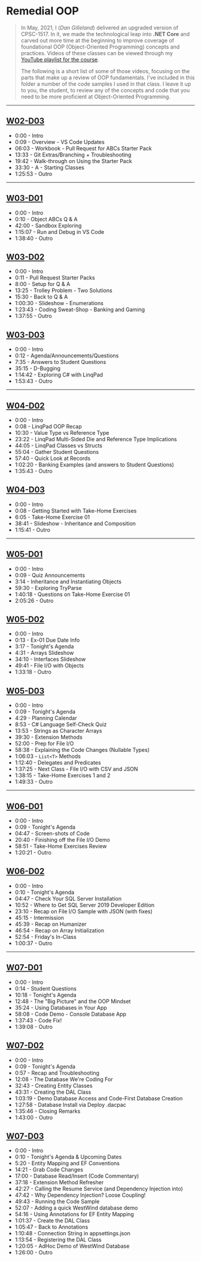 # Remedial OOP

> In May, 2021, I (*Dan Gilleland*) delivered an upgraded version of CPSC-1517. In it, we made the technological leap into **.NET Core** and carved out more time at the beginning to improve coverage of foundational OOP (Object-Oriented Programming) concepts and practices. Videos of these classes can be viewed through my [YouTube playlist for the course](https://www.youtube.com/watch?v=uSFn0Q67vog&list=PLWtPDlPVWF-9cDDuxxZ0XnDyYTmC_qTqW).
> 
> The following is a short list of some of those videos, focusing on the parts that make up a review of OOP fundamentals. I've included in this folder a number of the code samples I used in that class. I leave it up to you, the student, to review any of the concepts and code that you need to be more proficient at Object-Oriented Programming.

----

## [W02-D03](https://youtu.be/_Q88AvgF74k)

- 0:00 - Intro
- 0:09 - Overview - VS Code Updates
- 06:03 - Workbook - Pull Request for ABCs Starter Pack
- 13:33 - Git Extras/Branching + Troubleshooting
- 19:42 - Walk-through on Using the Starter Pack
- 33:30 - A - Starting Classes
- 1:25:53 - Outro

----

## [W03-D01](https://youtu.be/2hTIAiW_H3k)

- 0:00 - Intro
- 0:10 - Object ABCs Q & A
- 42:00 - Sandbox Exploring
- 1:15:07 - Run and Debug in VS Code
- 1:38:40 - Outro

## [W03-D02](https://youtu.be/9SsclKXfQzg)

- 0:00 - Intro
- 0:11 - Pull Request Starter Packs
- 8:00 - Setup for Q & A
- 13:25 - Trolley Problem - Two Solutions
- 15:30 - Back to Q & A
- 1:00:30 - Slideshow - Enumerations
- 1:23:43 - Coding Sweat-Shop - Banking and Gaming
- 1:37:55 - Outro

## [W03-D03](https://youtu.be/o-pPF65asaI)

- 0:00 - Intro
- 0:12 - Agenda/Announcements/Questions
- 7:35 - Answers to Student Questions
- 35:15 - D-Bugging
- 1:14:42 - Exploring C# with LinqPad
- 1:53:43 - Outro

----

## [W04-D02](https://youtu.be/9SwaXASOcFc)

- 0:00 - Intro
- 0:08 - LinqPad OOP Recap
- 10:30 - Value Type vs Reference Type
- 23:22 - LinqPad Multi-Sided Die and Reference Type Implications
- 44:05 - LinqPad Classes vs Structs
- 55:04 - Gather Student Questions
- 57:40 - Quick Look at Records
- 1:02:20 - Banking Examples (and answers to Student Questions)
- 1:35:43 - Outro

## [W04-D03](https://youtu.be/NvJyHWh5erI)

- 0:00 - Intro
- 0:08 - Getting Started with Take-Home Exercises
- 6:05 - Take-Home Exercise 01
- 38:41 - Slideshow - Inheritance and Composition
- 1:15:41 - Outro

----

## [W05-D01](https://youtu.be/pfk5mDSHILY)

- 0:00 - Intro
- 0:09 - Quiz Announcements
- 3:14 - Inheritance and Instantiating Objects
- 59:30 - Exploring TryParse
- 1:40:18 - Questions on Take-Home Exercise 01
- 2:05:26 - Outro

## [W05-D02](https://youtu.be/ou4VXwsgoMM)

- 0:00 - Intro
- 0:13 - Ex-01 Due Date Info
- 3:17 - Tonight's Agenda
- 4:31 - Arrays Slideshow
- 34:10 - Interfaces Slideshow
- 49:41 - File I/O with Objects
- 1:33:18 - Outro

## [W05-D03](https://youtu.be/d5RTYdmkDRI)

- 0:00 - Intro
- 0:09 - Tonight's Agenda
- 4:29 - Planning Calendar
- 8:53 - C# Language Self-Check Quiz
- 13:53 - Strings as Character Arrays
- 39:30 - Extension Methods
- 52:00 - Prep for File I/O
- 58:38 - Explaining the Code Changes (Nullable Types)
- 1:06:03 - `List<T>` Methods
- 1:12:40 - Delegates and Predicates
- 1:37:25 - Next Class - File I/O with CSV and JSON
- 1:38:15 - Take-Home Exercises 1 and 2
- 1:49:33 - Outro

----

## [W06-D01](https://youtu.be/OE-aRNRBdSM)

- 0:00 - Intro
- 0:09 - Tonight's Agenda
- 04:47 - Screen-shots of Code
- 20:40 - Finishing off the File I/O Demo
- 58:51 - Take-Home Exercises Review
- 1:20:21 - Outro

## [W06-D02](https://youtu.be/88SLcbYOsrU)

- 0:00 - Intro
- 0:10 - Tonight's Agenda
- 04:47 - Check Your SQL Server Installation
- 10:52 - Where to Get SQL Server 2019 Developer Edition
- 23:10 - Recap on File I/O Sample with JSON (with fixes)
- 45:15 - Intermission
- 45:39 - Recap on Humanizer
- 46:54 - Recap on Array Initialization
- 52:54 - Friday's In-Class
- 1:00:37 - Outro

----

## [W07-D01](https://youtu.be/kSJklAo7LpU)

- 0:00 - Intro
- 0:14 - Student Questions
- 10:18 - Tonight's Agenda
- 12:48 - The "Big Picture" and the OOP Mindset
- 35:24 - Using Databases in Your App
- 58:08 - Code Demo - Console Database App
- 1:37:43 - Code Fix!
- 1:39:08 - Outro

## [W07-D02](https://youtu.be/Ie4vzdAby_c)

- 0:00 - Intro
- 0:09 - Tonight's Agenda
- 0:57 - Recap and Troubleshooting
- 12:08 - The Database We're Coding For
- 32:43 - Creating Entity Classes
- 43:31 - Creating the DAL Class
- 1:03:19 - Demo Database Access and Code-First Database Creation
- 1:27:58 - Database Install via Deploy .dacpac
- 1:35:46 - Closing Remarks
- 1:43:00 - Outro

## [W07-D03](https://youtu.be/5X3pbboIBQs)

- 0:00 - Intro
- 0:10 - Tonight's Agenda & Upcoming Dates
- 5:20 - Entity Mapping and EF Conventions
- 14:21 - Grab Code Changes
- 17:00 - Database Read/Insert (Code Commentary)
- 37:18 - Extension Method Refresher
- 42:27 - Calling the Resume Service (and Dependency Injection into)
- 47:42 - Why Dependency Injection? Loose Coupling!
- 49:43 - Running the Code Sample
- 52:07 - Adding a quick WestWind database demo
- 54:16 - Using Annotations for EF Entity Mapping
- 1:01:37 - Create the DAL Class
- 1:05:47 - Back to Annotations
- 1:10:48 - Connection String in appsettings.json
- 1:13:54 - Registering the DAL Class
- 1:20:05 - AdHoc Demo of WestWind Database
- 1:26:00 - Outro




